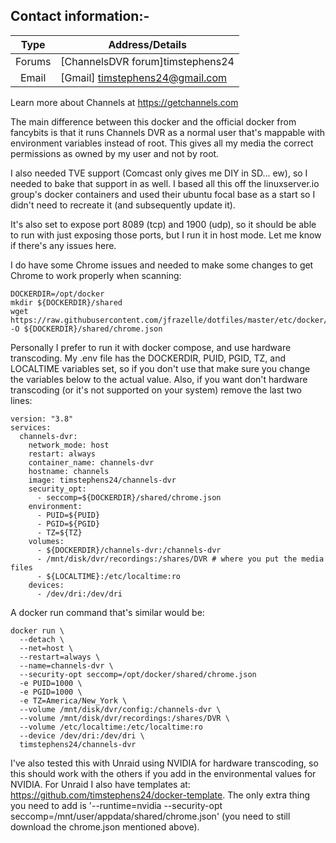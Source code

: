 ## Contact information:-

| Type | Address/Details |
| :---: | --- |
| Forums | [ChannelsDVR forum]timstephens24
| Email | [Gmail] timstephens24@gmail.com

Learn more about Channels at https://getchannels.com

The main difference between this docker and the official docker from fancybits is that it runs Channels DVR as a normal user that's mappable with environment variables instead of root. This gives all my media the correct permissions as owned by my user and not by root.

I also needed TVE support (Comcast only gives me DIY in SD... ew), so I needed to bake that support in as well. I based all this off the linuxserver.io group's docker containers and used their ubuntu focal base as a start so I didn't need to recreate it (and subsequently update it).

It's also set to expose port 8089 (tcp) and 1900 (udp), so it should be able to run with just exposing those ports, but I run it in host mode. Let me know if there's any issues here.

I do have some Chrome issues and needed to make some changes to get Chrome to work properly when scanning:
```
DOCKERDIR=/opt/docker
mkdir ${DOCKERDIR}/shared
wget https://raw.githubusercontent.com/jfrazelle/dotfiles/master/etc/docker/seccomp/chrome.json -O ${DOCKERDIR}/shared/chrome.json
```

Personally I prefer to run it with docker compose, and use hardware transcoding. My .env file has the DOCKERDIR, PUID, PGID, TZ, and LOCALTIME variables set, so if you don't use that make sure you change the variables below to the actual value. Also, if you want don't hardware transcoding (or it's not supported on your system) remove the last two lines:
```
version: "3.8"
services:
  channels-dvr:
    network_mode: host
    restart: always
    container_name: channels-dvr
    hostname: channels
    image: timstephens24/channels-dvr
    security_opt:
      - seccomp=${DOCKERDIR}/shared/chrome.json
    environment:
      - PUID=${PUID}
      - PGID=${PGID}
      - TZ=${TZ}
    volumes:
      - ${DOCKERDIR}/channels-dvr:/channels-dvr
      - /mnt/disk/dvr/recordings:/shares/DVR # where you put the media files
      - ${LOCALTIME}:/etc/localtime:ro
    devices:
      - /dev/dri:/dev/dri
```

A docker run command that's similar would be:
```
docker run \
  --detach \
  --net=host \
  --restart=always \
  --name=channels-dvr \
  --security-opt seccomp=/opt/docker/shared/chrome.json
  -e PUID=1000 \
  -e PGID=1000 \
  -e TZ=America/New_York \
  --volume /mnt/disk/dvr/config:/channels-dvr \
  --volume /mnt/disk/dvr/recordings:/shares/DVR \
  --volume /etc/localtime:/etc/localtime:ro
  --device /dev/dri:/dev/dri \
  timstephens24/channels-dvr
```

I've also tested this with Unraid using NVIDIA for hardware transcoding, so this should work with the others if you add in the environmental values for NVIDIA. For Unraid I also have templates at: https://github.com/timstephens24/docker-template. The only extra thing you need to add is '--runtime=nvidia --security-opt seccomp=/mnt/user/appdata/shared/chrome.json' (you need to still download the chrome.json mentioned above).
